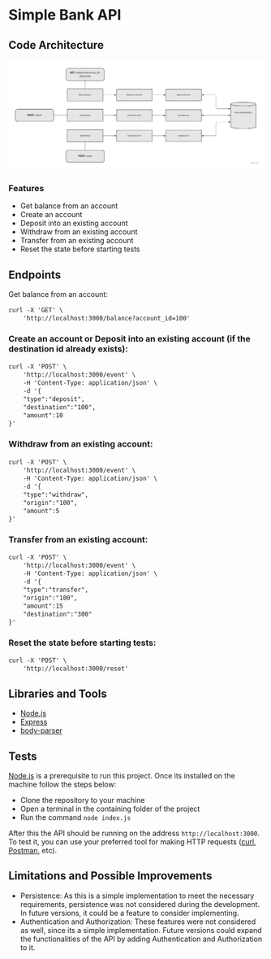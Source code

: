 # Simple Bank API

## Code Architecture

<p align="center">
    <img src="README_assets/app-architecture.jpg" alt="Code Architecture" />
</p>

### Features

- Get balance from an account
- Create an account
- Deposit into an existing account
- Withdraw from an existing account
- Transfer from an existing account
- Reset the state before starting tests

## Endpoints

Get balance from an account:
<pre><code>curl -X 'GET' \
    'http://localhost:3000/balance?account_id=100'
</code></pre>

### Create an account or Deposit into an existing account (if the destination id already exists):
<pre><code>curl -X 'POST' \
    'http://localhost:3000/event' \
    -H 'Content-Type: application/json' \
    -d '{
    "type":"deposit",
    "destination":"100",
    "amount":10
}'
</code></pre>

### Withdraw from an existing account:
<pre><code>curl -X 'POST' \
    'http://localhost:3000/event' \
    -H 'Content-Type: application/json' \
    -d '{
    "type":"withdraw",
    "origin":"100",
    "amount":5
}'
</code></pre>

### Transfer from an existing account:
<pre><code>curl -X 'POST' \
    'http://localhost:3000/event' \
    -H 'Content-Type: application/json' \
    -d '{
    "type":"transfer",
    "origin":"100",
    "amount":15
    "destination":"300"
}'
</code></pre>

### Reset the state before starting tests: 
<pre><code>curl -X 'POST' \
    'http://localhost:3000/reset'
</code></pre>

## Libraries and Tools

- [Node.js](https://nodejs.org/en/)
- [Express](https://expressjs.com/)
- [body-parser](https://www.npmjs.com/package/body-parser)

## Tests

[Node.js](https://nodejs.org/en/) is a prerequisite to run this project. Once its installed on the machine follow the steps below:

- Clone the repository to your machine
- Open a terminal in the containing folder of the project
- Run the command `node index.js`

After this the API should be running on the address `http://localhost:3000`. To test it, you can use your preferred tool for making HTTP requests ([curl](https://curl.se/), [Postman](https://www.postman.com/), etc).

## Limitations and Possible Improvements

- Persistence: As this is a simple implementation to meet the necessary requirements, persistence was not considered during the development. In future versions, it could be a feature to consider implementing.
- Authentication and Authorization: These features were not considered as well, since its a simple implementation. Future versions could expand the functionalities of the API by adding Authentication and Authorization to it.